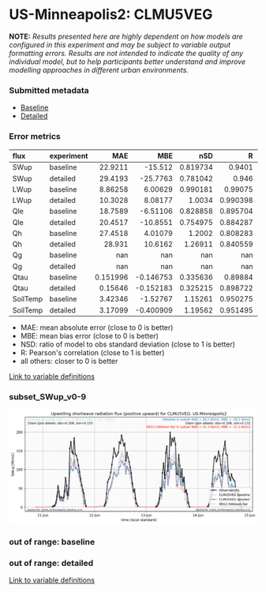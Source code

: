 # US-Minneapolis2: CLMU5VEG

**NOTE:** *Results presented here are highly dependent on how models are configured in this experiment and may be subject to variable output formatting errors. Results are not intended to indicate the quality of any individual model, but to help participants better understand and improve modelling approaches in different urban environments.*

### Submitted metadata

- [Baseline](CLMU5VEG_US-Minneapolis2_baseline_attrs.md)
- [Detailed](CLMU5VEG_US-Minneapolis2_detailed_attrs.md)

### Error metrics

| flux     | experiment   |        MAE |        MBE |        nSD |          R |          5th |       95th |       RMSE |      cRMSE |       AMBE |        1-nSD |          1-R |   nSkewness |   nKurtosis |     Overlap |
|:---------|:-------------|-----------:|-----------:|-----------:|-----------:|-------------:|-----------:|-----------:|-----------:|-----------:|-------------:|-------------:|------------:|------------:|------------:|
| SWup     | baseline     |  22.9211   | -15.512    |   0.819734 |   0.9401   |   1.09998    |  49.8303   |  38.2929   |   0.361524 |  15.512    |   0.180267   |   0.0598999  |    0.140158 |   0.341282  |   0.118417  |
| SWup     | detailed     |  29.4193   | -25.7763   |   0.781042 |   0.946    |   1.24908    |  62.7176   |  43.6475   |   0.363724 |  25.7763   |   0.218959   |   0.0540001  |    0.124946 |   0.153875  |   0.207875  |
| LWup     | baseline     |   8.86258  |   6.00629  |   0.990181 |   0.99075  |   7.91329    |   3.45189  |  11.5271   |   0.135698 |   6.00629  |   0.00982027 |   0.00924954 |    0.275345 |   0.346397  |   0.0825904 |
| LWup     | detailed     |  10.3028   |   8.08177  |   1.0034   |   0.990398 |   7.81151    |   5.04799  |  12.9103   |   0.138858 |   8.08177  |   0.00339959 |   0.00960235 |    0.439586 |   0.453204  |   0.0930261 |
| Qle      | baseline     |  18.7589   |  -6.51106  |   0.828858 |   0.895704 |   0.698654   |  24.9162   |  35.2708   |   0.449648 |   6.51106  |   0.171143   |   0.104296   |    0.199027 |   0.629204  |   0.150918  |
| Qle      | detailed     |  20.4517   | -10.8551   |   0.754975 |   0.884287 |   1.08884    |  40.5446   |  38.8982   |   0.484518 |  10.8551   |   0.245026   |   0.115713   |    0.169703 |   0.570766  |   0.176141  |
| Qh       | baseline     |  27.4518   |   4.01079  |   1.2002   |   0.808283 |   3.04987    |  54.8092   |  45.0211   |   0.7073   |   4.01079  |   0.200196   |   0.191717   |    0.476601 |   0.0839357 |   0.144441  |
| Qh       | detailed     |  28.931    |  10.6162   |   1.26911  |   0.840559 |   8.6625     |  73.1152   |  45.0602   |   0.690734 |  10.6162   |   0.269106   |   0.159441   |    0.43575  |   0.0582843 |   0.144194  |
| Qg       | baseline     | nan        | nan        | nan        | nan        | nan          | nan        | nan        | nan        | nan        | nan          | nan          |  nan        | nan         | nan         |
| Qg       | detailed     | nan        | nan        | nan        | nan        | nan          | nan        | nan        | nan        | nan        | nan          | nan          |  nan        | nan         | nan         |
| Qtau     | baseline     |   0.151996 |  -0.146753 |   0.335636 |   0.89884  |   0.00539733 |   0.512242 |   0.242141 |   0.713642 |   0.146753 |   0.664364   |   0.10116    |    0.151357 |   0.217596  |   0.370245  |
| Qtau     | detailed     |   0.15646  |  -0.152183 |   0.325215 |   0.898722 |   0.00285451 |   0.520724 |   0.247233 |   0.721948 |   0.152183 |   0.674785   |   0.101278   |    0.108879 |   0.117677  |   0.370686  |
| SoilTemp | baseline     |   3.42346  |  -1.52767  |   1.15261  |   0.950275 |   3.95767    |   2.55051  |   4.20761  |   0.371372 |   1.52767  |   0.15262    |   0.0497247  |    1.95963  |   0.188954  |   0.195136  |
| SoilTemp | detailed     |   3.17099  |  -0.400909 |   1.19562  |   0.951495 |   3.45161    |   4.28329  |   4.16554  |   0.392752 |   0.400909 |   0.195631   |   0.0485045  |    1.46569  |   0.168709  |   0.196642  |

 - MAE: mean absolute error (close to 0 is better)
 - MBE: mean bias error (close to 0 is better)
 - NSD: ratio of model to obs standard deviation (close to 1 is better)
 - R: Pearson's correlation (close to 1 is better)
 - all others: closer to 0 is better

[Link to variable definitions](../modelattrs/variable_definitions.md)

### <a name="subset_swup_v0-9"></a>subset_SWup_v0-9
[![CLMU5VEG_US-Minneapolis2_subset_SWup_v0-9.png](CLMU5VEG_US-Minneapolis2_subset_SWup_v0-9.png)](CLMU5VEG_US-Minneapolis2_subset_SWup_v0-9.png)

### out of range: baseline


### out of range: detailed



[Link to variable definitions](../modelattrs/variable_definitions.md)


